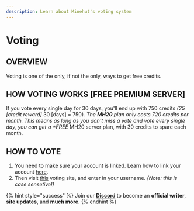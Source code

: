 ```yaml
---
description: Learn about Minehut's voting system
---
```


# Voting

## OVERVIEW

Voting is one of the only, if not the only, ways to get free credits.

## HOW VOTING WORKS \[FREE PREMIUM SERVER\]

If you vote every single day for 30 days, you'll end up with 750 credits _\(25 \[credit reward\]_  30 \[days\] = 750\)_. The **MH20** plan only costs 720 credits per month. This means as long as you don't miss a vote and vote every single day, you can get a \*FREE_ MH20 server plan, with 30 credits to spare each month.

## HOW TO VOTE

1. You need to make sure your account is linked. Learn how to link your account [here](https://minehut.xyz/faq/minehut/link).
2. Then visit [this](https://minecraftservers.org/vote/443456) voting site, and enter in your username. _\(Note: this is case sensetive!\)_

{% hint style="success" %}
Join our [**Discord**](https://discord.gg/TYhH5bK) to become an **official writer**, **site updates**, and **much more**.
{% endhint %}

